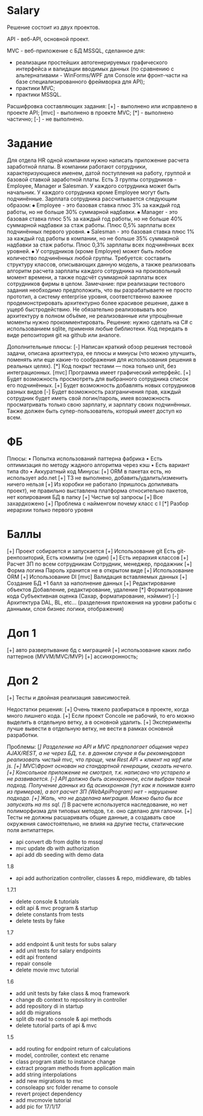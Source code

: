 # Salary

Решение состоит из двух проектов.

API - веб-API, основной проект.

MVC - веб-приложение с БД MSSQL, сделанное для:
- реализации простейших автогенерируемых графического интерфейса и валидации вводимых данных (по сравнению с альтернативами - WinForms/WPF для Console или фронт-части на базе специализированного фреймворка для API);
- практики MVC;
- практики MSSQL.

Расшифровка составляющих задания:
[+] - выполнено или исправлено в проекте API;
[mvc] - выполнено в проекте MVC;
[*] - выполнено частично;
[-] - не выполнено.

# Задание

Для отдела HR одной компании нужно написать приложение расчета заработной платы.
В компании работают сотрудники, характеризующиеся именем, датой поступления на работу, группой и базовой ставкой заработной платы.
Есть 3 группы сотрудников - Employee, Manager и Salesman. У каждого сотрудника может быть начальник. У каждого сотрудника кроме Employee могут быть подчинённые.
Зарплата сотрудника рассчитывается следующим образом:
⦁	Employee - это базовая ставка плюс 3% за каждый год работы, но не больше 30% суммарной надбавки. 
⦁	Manager - это базовая ставка плюс 5% за каждый год работы, но не больше 40% суммарной надбавки за стаж работы. Плюс 0,5% зарплаты всех подчинённых первого уровня.
⦁	Salesman - это базовая ставка плюс 1% за каждый год работы в компании, но не больше 35% суммарной надбавки за стаж работы. Плюс 0,3% зарплаты всех подчинённых всех уровней.
⦁	У сотрудников (кроме Employee) может быть любое количество подчинённых любой группы.
Требуется: составить структуру классов, описывающих данную модель, а также реализовать алгоритм расчета зарплаты каждого сотрудника на произвольный момент времени, а также подсчёт суммарной зарплаты всех сотрудников фирмы в целом.
Замечание: при реализации тестового задания необходимо предположить, что вы разрабатываете не просто прототип, а систему enterprise уровня, соответственно важнее продемонстрировать архитектурно более красивое решение, даже в ущерб быстродействию. Не обязательно реализовывать всю архитектуру в полном объёме, не реализованные или упрощённые моменты нужно прокомментировать.
Решение: нужно сделать на C# с использованием sqlite, применяя любые библиотеки.
Код передать в виде репозитория git на github или аналоге.

Дополнительные плюсы:
[-]	Написан краткий обзор решения тестовой задачи, описана архитектура, ее плюсы и минусы (что можно улучшить, поменять или еще какие-то соображения для использования решения в реальных целях).
[*]	Код покрыт тестами — пока только unit, без интеграционных.
[mvc]	Программа имеет графический интерфейс.
[+]	Будет возможность просмотреть для выбранного сотрудника список его подчинённых.
[+]	Будет возможность добавлять новых сотрудников разных видов
[-]	Будет возможность разграничения прав, каждый сотрудник будет иметь свой логин/пароль, имея возможность просматривать только свою зарплату, и зарплату своих подчинённых. Также должен быть супер-пользователь, который имеет доступ ко всем.

# ФБ
Плюсы:
• Попытка использований паттерна фабрика
• Есть оптимизация по методу жадного алгоритма через кэш
• Есть вариант типа dto
• Аккуратный код
Минусы:
[+] ORM в пакетах есть, но использует ado.net
[+] ТЗ не выполнено, добавить/удалить/изменить ничего нельзя
[+] Из коробки не работало (пришлось допиливать проект), не правильно выставлена платформа относительно пакетов, нет копирования БД в папку
[+] Чистые sql запросы
[+] Все захардкожено
[+] Проблема с найменгом почему класс с I
[*] Разбор иерархии только первого уровня
 
# Баллы

[+]	Проект собирается и запускается
[+]	Использование git Есть git-ренпозиторий, Есть коммиты (не один)
[+]	Есть иерархия классов
[+]	Расчет ЗП по всем сотрудникам Сотрудник, менеджер, продажник
[+]	Форма логина Пароль хранится не в открытом виде
[+]	Использование ORM
[+]	Использование DI
[mvc] Валидация вставляемых данных
[+]	Создание БД	+1 балл за наполнение данных
[+]	Редактирование объектов	Добавление, редактирование, удаление
[*]	Форматирование кода	Субъективная оценка (Сахар, форматирование, нэйминг)
[-]	Архитектура	DAL, BL, etc... (разделения приложения на уровни работы с данными, слоя бизнес логики, отображения)
									
# Доп 1

[+] авто развертывание бд с миграцией
[+] использование каких либо паттернов (MVVM/MVC/MVP)
[+] ассинхронность;

# Доп 2

[+] Тесты и двойная реализация зависимостей.
 
Недостатки решения:
[+] Очень тяжело разбираться в проекте, когда много лишнего кода.
[+] Если проект Concole не рабочий, то его можно выделить в отдельную ветку, а в основной удалить.
[+] Эксперименты лучше вывести в отдельную ветку, не вести в рамках основной разработки.

Проблемы:
[*] Разделение на API и MVC предполагает общения через AJAX/REST, а не через БД, т.е. в данном случае я бы рекомендовал реализовать чистый mvc, что проще, чем Rest API + клиент на wpf или js.
[+] MVC\Фронт основан на стандартной генерации, сказать нечего.
[+] Консольное приложение не смотрел, т.к. написано что устарело и не развивается.
[-] API должно быть асинхронное, если выбран такой подход. Получение данных из бд асинхронная (тут как я понимая взято из примеров), а вот расчет ЗП (WebApiProgram) нет - нарушение подхода.
[+] Жаль, что не доделана миграция. Можно было бы все запускать на ms sql.
[*] В расчете используется наследование, но нет полиморфизма для типовых методов, т.е. оно сделано для галочки.
[+] Тесты не должны расшаривать общие данные, а создавать свое окружения самостоятельно, не влияя на другие тесты, статические поля антипаттерн.

- api convert db from dqlite to mssql
- mvc update db with authorization
- api add db seeding with demo data

1.8

- api add authorization controller, classes & repo, middleware, db tables

1.7.1

- delete console & tutorials
- edit api & mvc program & startup
- delete constants from tests
- delete tests by fake

1.7

- add endpoint & unit tests for subs salary
- add unit tests for salary endpoints
- edit api frontend
- repair console
- delete movie mvc tutorial

1.6

- add unit tests by fake class & moq framework
- change db context to repository in controller
- add repository di in startup
- add db migrations
- split db read to console & api methods
- delete tutorial parts of api & mvc

1.5

- add routing for endpoint return of calculations
- model, controller, context etc rename
- class program static to instance change
- extract program methods from application main
- add string interpolations
- add new migrations to mvc
- consoleapp src folder rename to console
- revert project dependency
- add mvcmovie tutorial
- add pic for 17/1/17
